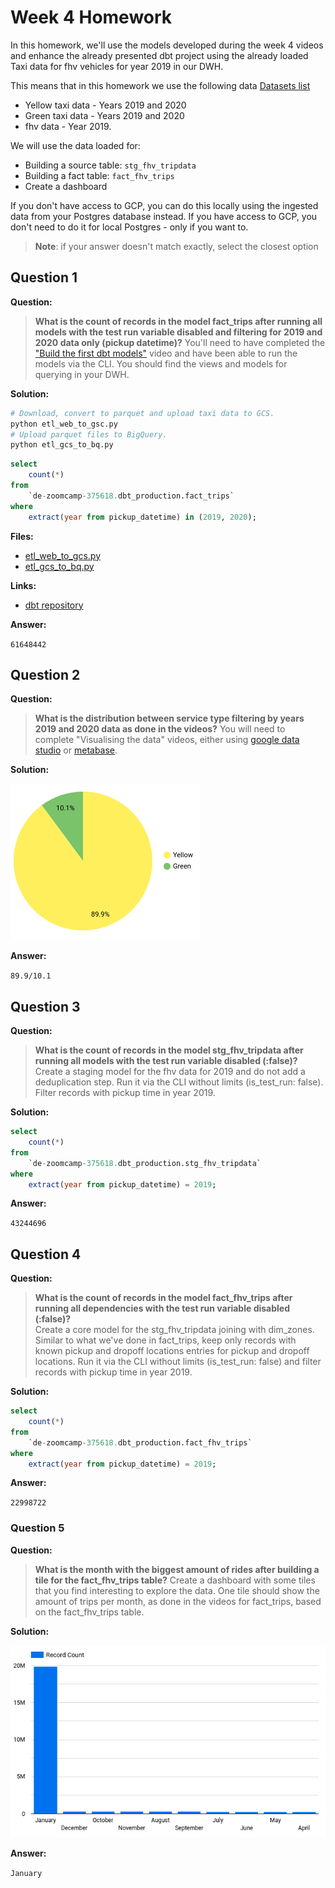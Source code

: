 # Week 4 Homework

In this homework, we'll use the models developed during the week 4 videos and enhance the already presented dbt project using the already loaded Taxi data for fhv vehicles for year 2019 in our DWH.

This means that in this homework we use the following data [Datasets list](https://github.com/DataTalksClub/nyc-tlc-data/)

* Yellow taxi data - Years 2019 and 2020
* Green taxi data - Years 2019 and 2020
* fhv data - Year 2019.

We will use the data loaded for:

* Building a source table: `stg_fhv_tripdata`
* Building a fact table: `fact_fhv_trips`
* Create a dashboard

If you don't have access to GCP, you can do this locally using the ingested data from your Postgres database
instead. If you have access to GCP, you don't need to do it for local Postgres -
only if you want to.

> **Note**: if your answer doesn't match exactly, select the closest option

## Question 1

**Question:**

>**What is the count of records in the model fact_trips after running all models with the test run variable disabled and filtering for 2019 and 2020 data only (pickup datetime)?**
>You'll need to have completed the ["Build the first dbt models"](https://www.youtube.com/watch?v=UVI30Vxzd6c) video and have been able to run the models via the CLI.
>You should find the views and models for querying in your DWH.

**Solution:**

```bash
# Download, convert to parquet and upload taxi data to GCS.
python etl_web_to_gsc.py
# Upload parquet files to BigQuery.
python etl_gcs_to_bq.py
```

```sql
select
    count(*)
from
    `de-zoomcamp-375618.dbt_production.fact_trips`
where
    extract(year from pickup_datetime) in (2019, 2020);
```

**Files:**

* [etl_web_to_gcs.py](etl_web_to_gcs.py)
* [etl_gcs_to_bq.py](etl_gcs_to_bq.py)

**Links:**
* [dbt repository](https://github.com/aeryuzhev/de-zoomcamp-dbt)

**Answer:**

`61648442`

## Question 2

**Question:**

>**What is the distribution between service type filtering by years 2019 and 2020 data as done in the videos?**
>You will need to complete "Visualising the data" videos, either using [google data studio](https://www.youtube.com/watch?v=39nLTs74A3E) or [metabase](https://www.youtube.com/watch?v=BnLkrA7a6gM).

**Solution:**

![service_type_distribution.png](images/service_type_distribution.png)

**Answer:**

`89.9/10.1`

## Question 3

**Question:**

>**What is the count of records in the model stg_fhv_tripdata after running all models with the test run variable disabled (:false)?**  
>Create a staging model for the fhv data for 2019 and do not add a deduplication step. Run it via the CLI without limits (is_test_run: false).
>Filter records with pickup time in year 2019.

**Solution:**

```sql
select
    count(*)
from
    `de-zoomcamp-375618.dbt_production.stg_fhv_tripdata`
where
    extract(year from pickup_datetime) = 2019;
```

**Answer:**

`43244696`

## Question 4

**Question:**

>**What is the count of records in the model fact_fhv_trips after running all dependencies with the test run variable disabled (:false)?**  
>Create a core model for the stg_fhv_tripdata joining with dim_zones.
>Similar to what we've done in fact_trips, keep only records with known pickup and dropoff locations entries for pickup and dropoff locations.
>Run it via the CLI without limits (is_test_run: false) and filter records with pickup time in year 2019.

**Solution:**

```sql
select
    count(*)
from
    `de-zoomcamp-375618.dbt_production.fact_fhv_trips`
where
    extract(year from pickup_datetime) = 2019;
```

**Answer:**

`22998722`

### Question 5

**Question:**

>**What is the month with the biggest amount of rides after building a tile for the fact_fhv_trips table?**
>Create a dashboard with some tiles that you find interesting to explore the data. One tile should show the amount of trips per month, as done in the videos for fact_trips, based on the fact_fhv_trips table.

**Solution:**

![trips_per_month.png](images/trips_per_month.png)

**Answer:**

`January`
